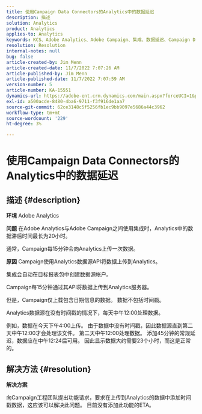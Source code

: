 ```yaml
---
title: 使用Campaign Data Connectors的Analytics中的数据延迟
description: 描述
solution: Analytics
product: Analytics
applies-to: Analytics
keywords: KCS、Adobe Analytics、Adobe Campaign、集成、数据延迟、Campaign Data Connectors、时间戳、时间戳
resolution: Resolution
internal-notes: null
bug: false
article-created-by: Jim Menn
article-created-date: 11/7/2022 7:07:26 AM
article-published-by: Jim Menn
article-published-date: 11/7/2022 7:07:59 AM
version-number: 5
article-number: KA-15551
dynamics-url: https://adobe-ent.crm.dynamics.com/main.aspx?forceUCI=1&pagetype=entityrecord&etn=knowledgearticle&id=a15466d0-6a5e-ed11-9561-6045bd0065f9
exl-id: a500acde-8480-4ba6-9711-f3f916de1aa7
source-git-commit: 62ce3148c5f5256fb1ec9bb9097e5686a44c3962
workflow-type: tm+mt
source-wordcount: '229'
ht-degree: 3%

---
```


# 使用Campaign Data Connectors的Analytics中的数据延迟

## 描述 {#description}


<b>环境</b>
Adobe Analytics

<b>问题</b>
在Adobe Analytics与Adobe Campaign之间使用集成时，Analytics中的数据滞后时间最长为20小时。

通常，Campaign每15分钟会向Analytics上传一次数据。

<b>原因</b>
Campaign使用Analytics数据源API将数据上传到Analytics。

集成会自动在目标报表包中创建数据源帐户。

Campaign每15分钟通过其API将数据上传到Analytics服务器。

但是，Campaign仅上载包含日期信息的数据。 数据不包括时间戳。

Analytics数据源在没有时间戳的情况下，每天中午12:00处理数据。

例如，数据在今天下午4:00上传。 由于数据中没有时间戳，因此数据源直到第二天中午12:00才会处理该文件。 第二天中午12:00处理数据。 添加45分钟的常规延迟，数据应在中午12:24后可用。 因此显示数据大约需要23个小时，而这是正常的。


## 解决方法 {#resolution}


<b>解决方案</b>

向Campaign工程团队提出功能请求，要求在上传到Analytics的数据中添加时间戳数据，这应该可以解决此问题。 目前没有添加此功能的ETA。
